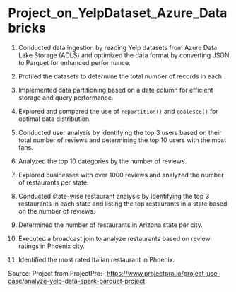 # Project_on_YelpDataset_Azure_Databricks

1. Conducted data ingestion by reading Yelp datasets from Azure Data Lake Storage (ADLS) and optimized the data format by converting JSON to Parquet for enhanced performance.

2. Profiled the datasets to determine the total number of records in each.

3. Implemented data partitioning based on a date column for efficient storage and query performance.

4. Explored and compared the use of `repartition()` and `coalesce()` for optimal data distribution.

5. Conducted user analysis by identifying the top 3 users based on their total number of reviews and determining the top 10 users with the most fans.

6. Analyzed the top 10 categories by the number of reviews.

7. Explored businesses with over 1000 reviews and analyzed the number of restaurants per state.

8. Conducted state-wise restaurant analysis by identifying the top 3 restaurants in each state and listing the top restaurants in a state based on the number of reviews.

9. Determined the number of restaurants in Arizona state per city.

10. Executed a broadcast join to analyze restaurants based on review ratings in Phoenix city.

11. Identified the most rated Italian restaurant in Phoenix.

Source: Project from ProjectPro:- https://www.projectpro.io/project-use-case/analyze-yelp-data-spark-parquet-project
